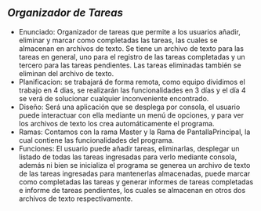 ## _Organizador de Tareas_
- Enunciado: Organizador de tareas que permite a los usuarios añadir, eliminar y marcar como completadas las tareas, las cuales se almacenan en archivos de texto. Se tiene un archivo de texto para las tareas en general, uno para el registro de las tareas completadas y un tercero para las tareas pendientes. Las tareas eliminadas también se eliminan del archivo de texto.
- Planificacion: se trabajará de forma remota, como equipo dividimos el trabajo en 4 dias, se realizarán las funcionalidades en 3 días y el día 4 se verá de solucionar cualquier inconveniente encontrado.
- Diseño: Será una aplicación que se desplega por consola, el usuario puede interactuar con ella mediante un menú de opciones, y para ver los archivos de texto los crea automáticamente el programa.
- Ramas: Contamos con la rama Master y la Rama de PantallaPrincipal, la cual contiene las funcionalidades del programa.
- Funciones: El usuario puede añadir tareas, eliminarlas, desplegar un listado de todas las tareas ingresadas para verlo mediante consola, además ni bien se inicializa el programa se generea un archivo de texto de las tareas ingresadas para mantenerlas almacenadas, puede marcar como completadas las tareas y generar informes de tareas completadas e informe de tareas pendientes, los cuales se almacenan en otros dos archivos de texto respectivamente.

